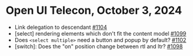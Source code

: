Open UI Telecon, October 3, 2024
===================================
  * Link delegation to descendant [#1104](https://github.com/openui/open-ui/issues/1104)
  * [select] rendering elements which don't fit the content model [#1099](https://github.com/openui/open-ui/issues/1099)
  * Does `<select multiple>` need a button and popup by default? [#1102](https://github.com/openui/open-ui/issues/1102)
  * [switch]: Does the "on" position change between rtl and ltr? [#1098](https://github.com/openui/open-ui/issues/1098)
